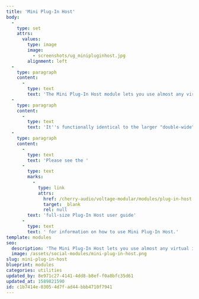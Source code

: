 ```yaml
---
title: 'Mini Plug-In Host'
body:
  -
    type: set
    attrs:
      values:
        type: image
        image:
          - screenshots/ug_minipluginhost.jpg
        alignment: left
  -
    type: paragraph
    content:
      -
        type: text
        text: 'The Mini Plug-In Host module lets you use almost any virtual instrument or effect plug-in "inside" of Voltage Modular and allows CV control of four plug-in parameters. It includes four audio ins and outs as well as MIDI I/O.'
  -
    type: paragraph
    content:
      -
        type: text
        text: 'It''s functionally identical to the larger "double-wide" Plug-In Host module, but has four parameter control slots instead of twelve. We provided this to save space when many control slots aren''t needed.'
  -
    type: paragraph
    content:
      -
        type: text
        text: 'Please see the '
      -
        type: text
        marks:
          -
            type: link
            attrs:
              href: /cherry-audio/voltage-modular/modules/plug-in-host
              target: _blank
              rel: null
        text: 'full-size Plug-In Host user guide'
      -
        type: text
        text: ' for information on how to use Mini Plug-In Host.'
template: modules
seo:
  description: 'The Mini Plug-In Host lets you use almost any virtual instrument or effect plug-in "inside" of Voltage Modular and allows CV control of four plug-in parameters.'
  image: /assets/social-modules/mini-plug-in-host.png
slug: mini-plug-in-host
blueprint: modules
categories: utilities
updated_by: 8e971c27-4141-4dd8-b8ef-f0a8bfc35d61
updated_at: 1589821590
id: c1b7414e-0305-4d7f-ad44-bbb4710f7941
---
```

